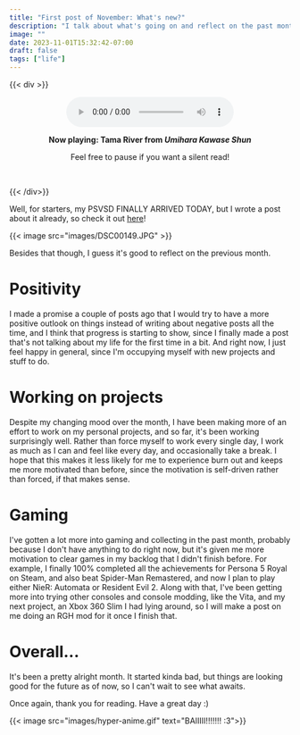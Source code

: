 ```yaml
---
title: "First post of November: What's new?"
description: "I talk about what's going on and reflect on the past month."
image: ""
date: 2023-11-01T15:32:42-07:00
draft: false
tags: ["life"]
---
```


{{< div >}}
<center>
<audio controls autoplay>
  <source src="music/UMIS_M1.mp3" type="audio/mpeg">
  Your browser does not support the audio element.
</audio>
<p><b>Now playing: Tama River from <i>Umihara Kawase Shun</i></b></p>
<p>Feel free to pause if you want a silent read!</p>
</br>
</center>

{{< /div>}}

Well, for starters, my PSVSD FINALLY ARRIVED TODAY, but I wrote a post about it already, so check it out [here](/netlogs/2023/11/the-psvsd-finally-arrives)!

{{< image src="images/DSC00149.JPG" >}}

Besides that though, I guess it's good to reflect on the previous month.

# Positivity

I made a promise a couple of posts ago that I would try to have a more positive outlook on things instead of writing about negative posts all the time, and I think that progress is starting to show, since I finally made a post that's not talking about my life for the first time in a bit. And right now, I just feel happy in general, since I'm occupying myself with new projects and stuff to do.

# Working on projects

Despite my changing mood over the month, I have been making more of an effort to work on my personal projects, and so far, it's been working surprisingly well. Rather than force myself to work every single day, I work as much as I can and feel like every day, and occasionally take a break. I hope that this makes it less likely for me to experience burn out and keeps me more motivated than before, since the motivation is self-driven rather than forced, if that makes sense.

# Gaming

I've gotten a lot more into gaming and collecting in the past month, probably because I don't have anything to do right now, but it's given me more motivation to clear games in my backlog that I didn't finish before. For example, I finally 100% completed all the achievements for Persona 5 Royal on Steam, and also beat Spider-Man Remastered, and now I plan to play either NieR: Automata or Resident Evil 2. Along with that, I've been getting more into trying other consoles and console modding, like the Vita, and my next project, an Xbox 360 Slim I had lying around, so I will make a post on me doing an RGH mod for it once I finish that.

# Overall...

It's been a pretty alright month. It started kinda bad, but things are looking good for the future as of now, so I can't wait to see what awaits.

Once again, thank you for reading. Have a great day :)

{{< image src="images/hyper-anime.gif" text="BAIIIII!!!!!!! :3">}}